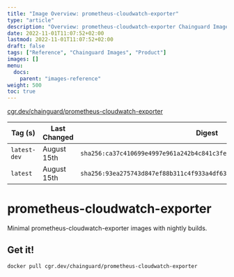 ```yaml
---
title: "Image Overview: prometheus-cloudwatch-exporter"
type: "article"
description: "Overview: prometheus-cloudwatch-exporter Chainguard Image"
date: 2022-11-01T11:07:52+02:00
lastmod: 2022-11-01T11:07:52+02:00
draft: false
tags: ["Reference", "Chainguard Images", "Product"]
images: []
menu:
  docs:
    parent: "images-reference"
weight: 500
toc: true
---
```


[cgr.dev/chainguard/prometheus-cloudwatch-exporter](https://github.com/chainguard-images/images/tree/main/images/prometheus-cloudwatch-exporter)

| Tag (s)       | Last Changed | Digest                                                                    |
|---------------|--------------|---------------------------------------------------------------------------|
|  `latest-dev` | August 15th  | `sha256:ca37c410699e4997e961a242b4c841c3fe58a3ea53b40845de84066899302acc` |
|  `latest`     | August 15th  | `sha256:93ea275743d847ef88b311c4f933a4df63d4a898337af5f2b1ee4734533fb2ab` |

# prometheus-cloudwatch-exporter

Minimal prometheus-cloudwatch-exporter images with nightly builds.

## Get it!

```shell
docker pull cgr.dev/chainguard/prometheus-cloudwatch-exporter
```
